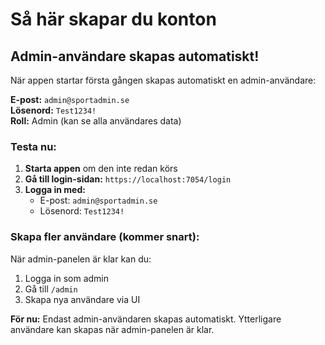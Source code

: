 # Så här skapar du konton

## Admin-användare skapas automatiskt!

När appen startar första gången skapas automatiskt en admin-användare:

**E-post:** `admin@sportadmin.se`  
**Lösenord:** `Test1234!`  
**Roll:** Admin (kan se alla användares data)

### Testa nu:

1. **Starta appen** om den inte redan körs
2. **Gå till login-sidan:** `https://localhost:7054/login`
3. **Logga in med:**
   - E-post: `admin@sportadmin.se`
   - Lösenord: `Test1234!`

### Skapa fler användare (kommer snart):

När admin-panelen är klar kan du:
1. Logga in som admin
2. Gå till `/admin`
3. Skapa nya användare via UI

**För nu:** Endast admin-användaren skapas automatiskt. Ytterligare användare kan skapas när admin-panelen är klar.
